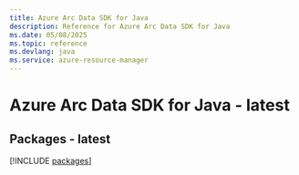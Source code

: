 ```yaml
---
title: Azure Arc Data SDK for Java
description: Reference for Azure Arc Data SDK for Java
ms.date: 05/08/2025
ms.topic: reference
ms.devlang: java
ms.service: azure-resource-manager
---
```

# Azure Arc Data SDK for Java - latest
## Packages - latest
[!INCLUDE [packages](arc-data-index.md)]